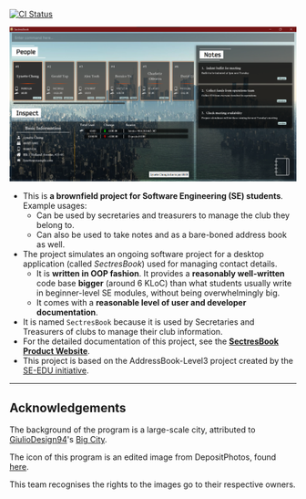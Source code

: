 [![CI Status](https://github.com/AY2223S1-CS2103T-W12-2/tp/workflows/Java%20CI/badge.svg)](https://github.com/AY2223S1-CS2103T-W12-2/tp/actions)

![Ui](docs/images/Ui.png)

* This is **a brownfield project for Software Engineering (SE) students**.<br>
  Example usages:
  * Can be used by secretaries and treasurers to manage the club they belong to.
  * Can also be used to take notes and as a bare-boned address book as well.
* The project simulates an ongoing software project for a desktop application (called _SectresBook_) used for managing contact details.
  * It is **written in OOP fashion**. It provides a **reasonably well-written** code base **bigger** (around 6 KLoC) than what students usually write in beginner-level SE modules, without being overwhelmingly big.
  * It comes with a **reasonable level of user and developer documentation**.
* It is named `SectresBook` because it is used by Secretaries and Treasurers of clubs to manage their club information.
* For the detailed documentation of this project, see the **[SectresBook Product Website](https://ay2223s1-cs2103t-w12-2.github.io/tp/)**.
* This project is based on the AddressBook-Level3 project created by the [SE-EDU initiative](https://se-education.org).

-------------

## Acknowledgements

The background of the program is a large-scale city, attributed to [GiulioDesign94](https://www.deviantart.com/giuliodesign94)'s [Big City](https://www.deviantart.com/giuliodesign94/art/Big-City-198672166).

The icon of this program is an edited image from DepositPhotos, found [here](https://depositphotos.com/471137460/stock-illustration-book-yellow-glowing-neon-icon.html).

This team recognises the rights to the images go to their respective owners.
